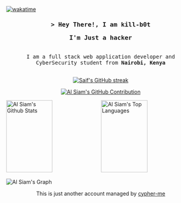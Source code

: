 <!-- Wakatime Coding time Badge -->

[![wakatime](https://wakatime.com/badge/user/018cc903-f328-41f1-a792-3e99472a7971.svg)](https://wakatime.com/@018cc903-f328-41f1-a792-3e99472a7971)

<!-- Wakatime Coding time Badge -->

<!-- Intro -->

<h3 align="center">
        <samp>&gt; Hey There!, I am
                <b>kill-b0t</b>
                <p>I'm Just a hacker</p>
        </samp>
</h3>

<!-- Intro -->

<!-- More Info -->

<p align="center"> 
  <samp>
    <br>
    I am a full stack web application developer and CyberSecurity student from <b>Nairobi, Kenya</b>
    <br>
    <br>
  </samp>
</p>


<!-- More Info -->


<p align="center">
  <a href="https://github.com/alsiam">
    <img src="https://github-readme-streak-stats.herokuapp.com/?user=kill-b0t&theme=radical&border=7F3FBF&background=0D1117" alt="Saif's GitHub streak"/>
  </a>
</p>

<p align="center">
  <a href="https://github.com/alsiam">
    <img src="https://github-profile-summary-cards.vercel.app/api/cards/profile-details?username=kill-b0t&theme=radical" alt="Al Siam's GitHub Contribution"/>
  </a>
</p>

<a> 
    <a href="https://github.com/kill-b0t"><img alt="Al Siam's Github Stats" src="https://denvercoder1-github-readme-stats.vercel.app/api?username=kill-b0t&show_icons=true&count_private=true&theme=react&border_color=7F3FBF&bg_color=0D1117&title_color=F85D7F&icon_color=F8D866" height="192px" width="49.5%"/></a>
  <a href="https://github.com/kill-b0t"><img alt="Al Siam's Top Languages" src="https://denvercoder1-github-readme-stats.vercel.app/api/top-langs/?username=kill-b0t&langs_count=8&layout=compact&theme=react&border_color=7F3FBF&bg_color=0D1117&title_color=F85D7F&icon_color=F8D866" height="192px" width="49.5%"/></a>
  <br/>
</a>


![Al Siam's Graph](https://github-readme-activity-graph.vercel.app/graph?username=kill-b0t&custom_title=kill-b0t`s%20GitHub%20Activity%20Graph&bg_color=0D1117&color=7F3FBF&line=7F3FBF&point=7F3FBF&area_color=FFFFFF&title_color=FFFFFF&area=true)


<p align="center">
    This is just another account managed by <a href="https://www.github.com/cypher-me">cypher-me</a>
</p>
